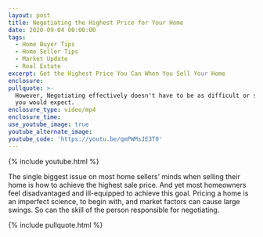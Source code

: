 ```yaml
---
layout: post
title: Negotiating the Highest Price for Your Home
date: 2020-09-04 00:00:00
tags:
  - Home Buyer Tips
  - Home Seller Tips
  - Market Update
  - Real Estate
excerpt: Get the Highest Price You Can When You Sell Your Home
enclosure:
pullquote: >-
  However, Negotiating effectively doesn't have to be as difficult or scary as
  you would expect.
enclosure_type: video/mp4
enclosure_time:
use_youtube_image: true
youtube_alternate_image:
youtube_code: 'https://youtu.be/qmPWMsJE3T0'
---
```


{% include youtube.html %}

The single biggest issue on most home sellers' minds when selling their home is how to achieve the highest sale price. And yet most homeowners feel disadvantaged and ill-equipped to achieve this goal. Pricing a home is an imperfect science, to begin with, and market factors can cause large swings. So can the skill of the person responsible for negotiating.

{% include pullquote.html %}

&nbsp;

&nbsp;